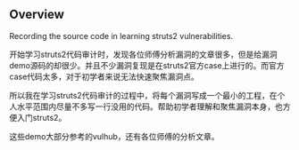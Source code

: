 ## Overview

Recording the source code in learning struts2 vulnerabilities.

开始学习struts2代码审计时，发现各位师傅分析漏洞的文章很多，但是给漏洞demo源码的却很少。并且不少漏洞复现是在struts2官方case上进行的。而官方case代码太多，对于初学者来说无法快速聚焦漏洞点。

所以我在学习struts2代码审计的过程中，将每个漏洞写成一个最小的工程，在个人水平范围内尽量不多写一行没用的代码。帮助初学者理解和聚焦漏洞本身，也方便入门struts2。

这些demo大部分参考的vulhub，还有各位师傅的分析文章。

